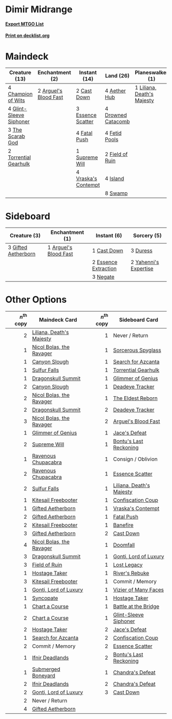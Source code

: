 # Dimir Midrange

#### [Export MTGO List](../collection/Dimir%20Midrange/Dimir%20Midrange.txt)
#### [Print on decklist.org](http://decklist.org/?deckmain=4%09Aether%20Hub%0A2%09Arguel's%20Blood%20Fast%0A2%09Cast%20Down%0A4%09Champion%20of%20Wits%0A1%09Commit%20/%20Memory%0A2%09Doomfall%0A4%09Drowned%20Catacomb%0A3%09Essence%20Scatter%0A4%09Fatal%20Push%0A4%09Fetid%20Pools%0A2%09Field%20of%20Ruin%0A4%09Glint-Sleeve%20Siphoner%0A4%09Island%0A1%09Liliana,%20Death's%20Majesty%0A1%09Never%20/%20Return%0A1%09Supreme%20Will%0A8%09Swamp%0A3%09The%20Scarab%20God%0A2%09Torrential%20Gearhulk%0A4%09Vraska's%20Contempt&deckside=1%09Arguel's%20Blood%20Fast%0A1%09Cast%20Down%0A3%09Duress%0A2%09Essence%20Extraction%0A3%09Gifted%20Aetherborn%0A3%09Negate%0A2%09Yahenni's%20Expertise)
# Maindeck

|                                          Creature (13)                                           |                                        Enchantment (2)                                         |                                         Instant (14)                                         |                                          Land (26)                                          |                                          Planeswalker (1)                                           |                                     Sorcery (2)                                     |   Unknown (2)   |
|--------------------------------------------------------------------------------------------------|------------------------------------------------------------------------------------------------|----------------------------------------------------------------------------------------------|---------------------------------------------------------------------------------------------|-----------------------------------------------------------------------------------------------------|-------------------------------------------------------------------------------------|-----------------|
|4 [Champion of Wits](http://gatherer.wizards.com/Pages/Card/Details.aspx?multiverseid=430720)     |2 [Arguel's Blood Fast](http://gatherer.wizards.com/Pages/Card/Details.aspx?multiverseid=439316)|2 [Cast Down](http://gatherer.wizards.com/Pages/Card/Details.aspx?multiverseid=442969)        |4 [Aether Hub](http://gatherer.wizards.com/Pages/Card/Details.aspx?multiverseid=417815)      |1 [Liliana, Death's Majesty](http://gatherer.wizards.com/Pages/Card/Details.aspx?multiverseid=426799)|2 [Doomfall](http://gatherer.wizards.com/Pages/Card/Details.aspx?multiverseid=430751)|1 Commit / Memory|
|4 [Glint-Sleeve Siphoner](http://gatherer.wizards.com/Pages/Card/Details.aspx?multiverseid=423729)|                                                                                                |3 [Essence Scatter](http://gatherer.wizards.com/Pages/Card/Details.aspx?multiverseid=438446)  |4 [Drowned Catacomb](http://gatherer.wizards.com/Pages/Card/Details.aspx?multiverseid=430633)|                                                                                                     |                                                                                     |1 Never / Return |
|3 [The Scarab God](http://gatherer.wizards.com/Pages/Card/Details.aspx?multiverseid=430688)       |                                                                                                |4 [Fatal Push](http://gatherer.wizards.com/Pages/Card/Details.aspx?multiverseid=423724)       |4 [Fetid Pools](http://gatherer.wizards.com/Pages/Card/Details.aspx?multiverseid=426945)     |                                                                                                     |                                                                                     |                 |
|2 [Torrential Gearhulk](http://gatherer.wizards.com/Pages/Card/Details.aspx?multiverseid=420589)  |                                                                                                |1 [Supreme Will](http://gatherer.wizards.com/Pages/Card/Details.aspx?multiverseid=430738)     |2 [Field of Ruin](http://gatherer.wizards.com/Pages/Card/Details.aspx?multiverseid=435415)   |                                                                                                     |                                                                                     |                 |
|                                                                                                  |                                                                                                |4 [Vraska's Contempt](http://gatherer.wizards.com/Pages/Card/Details.aspx?multiverseid=435283)|4 [Island](http://gatherer.wizards.com/Pages/Card/Details.aspx?multiverseid=439602)          |                                                                                                     |                                                                                     |                 |
|                                                                                                  |                                                                                                |                                                                                              |8 [Swamp](http://gatherer.wizards.com/Pages/Card/Details.aspx?multiverseid=439603)           |                                                                                                     |                                                                                     |                 |


# Sideboard

|                                         Creature (3)                                         |                                        Enchantment (1)                                         |                                          Instant (6)                                          |                                          Sorcery (5)                                           |
|----------------------------------------------------------------------------------------------|------------------------------------------------------------------------------------------------|-----------------------------------------------------------------------------------------------|------------------------------------------------------------------------------------------------|
|3 [Gifted Aetherborn](http://gatherer.wizards.com/Pages/Card/Details.aspx?multiverseid=423728)|1 [Arguel's Blood Fast](http://gatherer.wizards.com/Pages/Card/Details.aspx?multiverseid=439316)|1 [Cast Down](http://gatherer.wizards.com/Pages/Card/Details.aspx?multiverseid=442969)         |3 [Duress](http://gatherer.wizards.com/Pages/Card/Details.aspx?multiverseid=270465)             |
|                                                                                              |                                                                                                |2 [Essence Extraction](http://gatherer.wizards.com/Pages/Card/Details.aspx?multiverseid=417653)|2 [Yahenni's Expertise](http://gatherer.wizards.com/Pages/Card/Details.aspx?multiverseid=423742)|
|                                                                                              |                                                                                                |3 [Negate](http://gatherer.wizards.com/Pages/Card/Details.aspx?multiverseid=447135)            |                                                                                                |


# Other Options

|*n*<sup>th</sup> copy|                                           Maindeck Card                                           |*n*<sup>th</sup> copy|                                          Sideboard Card                                           |
|--------------------:|---------------------------------------------------------------------------------------------------|--------------------:|---------------------------------------------------------------------------------------------------|
|                    2|[Liliana, Death's Majesty](http://gatherer.wizards.com/Pages/Card/Details.aspx?multiverseid=426799)|                    1|Never / Return                                                                                     |
|                    1|[Nicol Bolas, the Ravager](http://gatherer.wizards.com/Pages/Card/Details.aspx?multiverseid=447354)|                    1|[Sorcerous Spyglass](http://gatherer.wizards.com/Pages/Card/Details.aspx?multiverseid=435407)      |
|                    1|[Canyon Slough](http://gatherer.wizards.com/Pages/Card/Details.aspx?multiverseid=426941)           |                    1|[Search for Azcanta](http://gatherer.wizards.com/Pages/Card/Details.aspx?multiverseid=435226)      |
|                    1|[Sulfur Falls](http://gatherer.wizards.com/Pages/Card/Details.aspx?multiverseid=241987)            |                    1|[Torrential Gearhulk](http://gatherer.wizards.com/Pages/Card/Details.aspx?multiverseid=420589)     |
|                    1|[Dragonskull Summit](http://gatherer.wizards.com/Pages/Card/Details.aspx?multiverseid=420909)      |                    1|[Glimmer of Genius](http://gatherer.wizards.com/Pages/Card/Details.aspx?multiverseid=417622)       |
|                    2|[Canyon Slough](http://gatherer.wizards.com/Pages/Card/Details.aspx?multiverseid=426941)           |                    1|[Deadeye Tracker](http://gatherer.wizards.com/Pages/Card/Details.aspx?multiverseid=435253)         |
|                    2|[Nicol Bolas, the Ravager](http://gatherer.wizards.com/Pages/Card/Details.aspx?multiverseid=447354)|                    1|[The Eldest Reborn](http://gatherer.wizards.com/Pages/Card/Details.aspx?multiverseid=442978)       |
|                    2|[Dragonskull Summit](http://gatherer.wizards.com/Pages/Card/Details.aspx?multiverseid=420909)      |                    2|[Deadeye Tracker](http://gatherer.wizards.com/Pages/Card/Details.aspx?multiverseid=435253)         |
|                    3|[Nicol Bolas, the Ravager](http://gatherer.wizards.com/Pages/Card/Details.aspx?multiverseid=447354)|                    2|[Arguel's Blood Fast](http://gatherer.wizards.com/Pages/Card/Details.aspx?multiverseid=439316)     |
|                    1|[Glimmer of Genius](http://gatherer.wizards.com/Pages/Card/Details.aspx?multiverseid=417622)       |                    1|[Jace's Defeat](http://gatherer.wizards.com/Pages/Card/Details.aspx?multiverseid=430727)           |
|                    2|[Supreme Will](http://gatherer.wizards.com/Pages/Card/Details.aspx?multiverseid=430738)            |                    1|[Bontu's Last Reckoning](http://gatherer.wizards.com/Pages/Card/Details.aspx?multiverseid=430749)  |
|                    1|[Ravenous Chupacabra](http://gatherer.wizards.com/Pages/Card/Details.aspx?multiverseid=442093)     |                    1|Consign / Oblivion                                                                                 |
|                    2|[Ravenous Chupacabra](http://gatherer.wizards.com/Pages/Card/Details.aspx?multiverseid=442093)     |                    1|[Essence Scatter](http://gatherer.wizards.com/Pages/Card/Details.aspx?multiverseid=438446)         |
|                    2|[Sulfur Falls](http://gatherer.wizards.com/Pages/Card/Details.aspx?multiverseid=241987)            |                    1|[Liliana, Death's Majesty](http://gatherer.wizards.com/Pages/Card/Details.aspx?multiverseid=426799)|
|                    1|[Kitesail Freebooter](http://gatherer.wizards.com/Pages/Card/Details.aspx?multiverseid=435264)     |                    1|[Confiscation Coup](http://gatherer.wizards.com/Pages/Card/Details.aspx?multiverseid=417614)       |
|                    1|[Gifted Aetherborn](http://gatherer.wizards.com/Pages/Card/Details.aspx?multiverseid=423728)       |                    1|[Vraska's Contempt](http://gatherer.wizards.com/Pages/Card/Details.aspx?multiverseid=435283)       |
|                    2|[Gifted Aetherborn](http://gatherer.wizards.com/Pages/Card/Details.aspx?multiverseid=423728)       |                    1|[Fatal Push](http://gatherer.wizards.com/Pages/Card/Details.aspx?multiverseid=423724)              |
|                    2|[Kitesail Freebooter](http://gatherer.wizards.com/Pages/Card/Details.aspx?multiverseid=435264)     |                    1|[Banefire](http://gatherer.wizards.com/Pages/Card/Details.aspx?multiverseid=397676)                |
|                    3|[Gifted Aetherborn](http://gatherer.wizards.com/Pages/Card/Details.aspx?multiverseid=423728)       |                    2|[Cast Down](http://gatherer.wizards.com/Pages/Card/Details.aspx?multiverseid=442969)               |
|                    4|[Nicol Bolas, the Ravager](http://gatherer.wizards.com/Pages/Card/Details.aspx?multiverseid=447354)|                    1|[Doomfall](http://gatherer.wizards.com/Pages/Card/Details.aspx?multiverseid=430751)                |
|                    3|[Dragonskull Summit](http://gatherer.wizards.com/Pages/Card/Details.aspx?multiverseid=420909)      |                    1|[Gonti, Lord of Luxury](http://gatherer.wizards.com/Pages/Card/Details.aspx?multiverseid=417657)   |
|                    3|[Field of Ruin](http://gatherer.wizards.com/Pages/Card/Details.aspx?multiverseid=435415)           |                    1|[Lost Legacy](http://gatherer.wizards.com/Pages/Card/Details.aspx?multiverseid=417661)             |
|                    1|[Hostage Taker](http://gatherer.wizards.com/Pages/Card/Details.aspx?multiverseid=435379)           |                    1|[River's Rebuke](http://gatherer.wizards.com/Pages/Card/Details.aspx?multiverseid=435223)          |
|                    3|[Kitesail Freebooter](http://gatherer.wizards.com/Pages/Card/Details.aspx?multiverseid=435264)     |                    1|Commit / Memory                                                                                    |
|                    1|[Gonti, Lord of Luxury](http://gatherer.wizards.com/Pages/Card/Details.aspx?multiverseid=417657)   |                    1|[Vizier of Many Faces](http://gatherer.wizards.com/Pages/Card/Details.aspx?multiverseid=426776)    |
|                    1|[Syncopate](http://gatherer.wizards.com/Pages/Card/Details.aspx?multiverseid=270369)               |                    1|[Hostage Taker](http://gatherer.wizards.com/Pages/Card/Details.aspx?multiverseid=435379)           |
|                    1|[Chart a Course](http://gatherer.wizards.com/Pages/Card/Details.aspx?multiverseid=435200)          |                    1|[Battle at the Bridge](http://gatherer.wizards.com/Pages/Card/Details.aspx?multiverseid=423720)    |
|                    2|[Chart a Course](http://gatherer.wizards.com/Pages/Card/Details.aspx?multiverseid=435200)          |                    1|[Glint-Sleeve Siphoner](http://gatherer.wizards.com/Pages/Card/Details.aspx?multiverseid=423729)   |
|                    2|[Hostage Taker](http://gatherer.wizards.com/Pages/Card/Details.aspx?multiverseid=435379)           |                    2|[Jace's Defeat](http://gatherer.wizards.com/Pages/Card/Details.aspx?multiverseid=430727)           |
|                    1|[Search for Azcanta](http://gatherer.wizards.com/Pages/Card/Details.aspx?multiverseid=435226)      |                    2|[Confiscation Coup](http://gatherer.wizards.com/Pages/Card/Details.aspx?multiverseid=417614)       |
|                    2|Commit / Memory                                                                                    |                    2|[Essence Scatter](http://gatherer.wizards.com/Pages/Card/Details.aspx?multiverseid=438446)         |
|                    1|[Ifnir Deadlands](http://gatherer.wizards.com/Pages/Card/Details.aspx?multiverseid=430868)         |                    2|[Bontu's Last Reckoning](http://gatherer.wizards.com/Pages/Card/Details.aspx?multiverseid=430749)  |
|                    1|[Submerged Boneyard](http://gatherer.wizards.com/Pages/Card/Details.aspx?multiverseid=407688)      |                    1|[Chandra's Defeat](http://gatherer.wizards.com/Pages/Card/Details.aspx?multiverseid=430775)        |
|                    2|[Ifnir Deadlands](http://gatherer.wizards.com/Pages/Card/Details.aspx?multiverseid=430868)         |                    2|[Chandra's Defeat](http://gatherer.wizards.com/Pages/Card/Details.aspx?multiverseid=430775)        |
|                    2|[Gonti, Lord of Luxury](http://gatherer.wizards.com/Pages/Card/Details.aspx?multiverseid=417657)   |                    3|[Cast Down](http://gatherer.wizards.com/Pages/Card/Details.aspx?multiverseid=442969)               |
|                    2|Never / Return                                                                                     |                     |                                                                                                   |
|                    4|[Gifted Aetherborn](http://gatherer.wizards.com/Pages/Card/Details.aspx?multiverseid=423728)       |                     |                                                                                                   |

